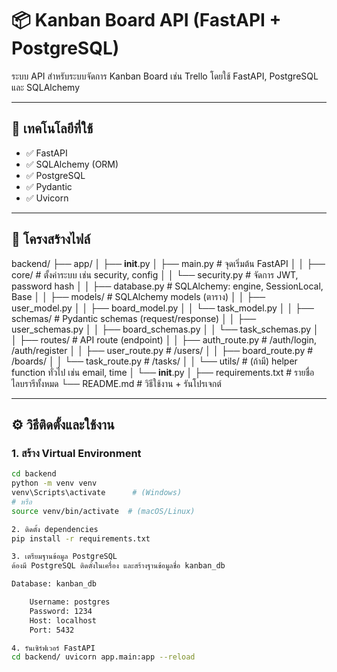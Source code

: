 # 📦 Kanban Board API (FastAPI + PostgreSQL)

ระบบ API สำหรับระบบจัดการ Kanban Board เช่น Trello โดยใช้ FastAPI, PostgreSQL และ SQLAlchemy

---

## 📌 เทคโนโลยีที่ใช้

- ✅ FastAPI
- ✅ SQLAlchemy (ORM)
- ✅ PostgreSQL
- ✅ Pydantic
- ✅ Uvicorn

---

## 📁 โครงสร้างไฟล์
backend/
├── app/
│   ├── __init__.py
│   ├── main.py                  # จุดเริ่มต้น FastAPI
│
│   ├── core/                    # ตั้งค่าระบบ เช่น security, config
│   │   └── security.py          # จัดการ JWT, password hash
│
│   ├── database.py              # SQLAlchemy: engine, SessionLocal, Base
│
│   ├── models/                  # SQLAlchemy models (ตาราง)
│   │   ├── user_model.py
│   │   ├── board_model.py
│   │   └── task_model.py
│
│   ├── schemas/                 # Pydantic schemas (request/response)
│   │   ├── user_schemas.py
│   │   ├── board_schemas.py
│   │   └── task_schemas.py
│
│   ├── routes/                  # API route (endpoint)
│   │   ├── auth_route.py        # /auth/login, /auth/register
│   │   ├── user_route.py        # /users/
│   │   ├── board_route.py       # /boards/
│   │   └── task_route.py        # /tasks/
│
│   └── utils/                   # (ถ้ามี) helper function ทั่วไป เช่น email, time
│       └── __init__.py
│
├── requirements.txt             # รายชื่อไลบรารีทั้งหมด
└── README.md                    # วิธีใช้งาน + รันโปรเจกต์


---

## ⚙️ วิธีติดตั้งและใช้งาน

### 1. สร้าง Virtual Environment

```bash
cd backend
python -m venv venv
venv\Scripts\activate      # (Windows)
# หรือ
source venv/bin/activate  # (macOS/Linux)

2. ติดตั้ง dependencies
pip install -r requirements.txt

3. เตรียมฐานข้อมูล PostgreSQL
ต้องมี PostgreSQL ติดตั้งในเครื่อง และสร้างฐานข้อมูลชื่อ kanban_db

Database: kanban_db

    Username: postgres
    Password: 1234
    Host: localhost
    Port: 5432

4. รันเซิร์ฟเวอร์ FastAPI
cd backend/ uvicorn app.main:app --reload